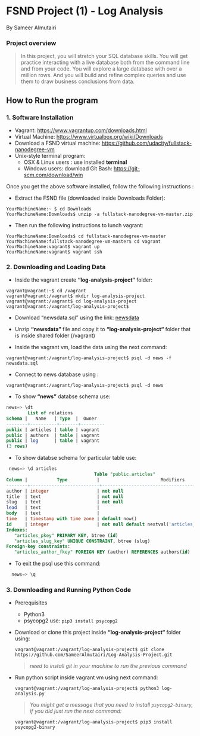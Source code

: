# FSND Project (1) - Log Analysis

By Sameer Almutairi

### Project overview
> In this project, you will stretch your SQL database skills. You will get practice interacting with a live database both from the command line and from your code. You will explore a large database with over a million rows. And you will build and refine complex queries and use them to draw business conclusions from data. 

## How to Run the program
### 1. Software Installation
* Vagrant: https://www.vagrantup.com/downloads.html
* Virtual Machine: https://www.virtualbox.org/wiki/Downloads
* Download a FSND virtual machine: https://github.com/udacity/fullstack-nanodegree-vm 
* Unix-style terminal program:
  * OSX & Linux users : use installed <b>terminal</b>
  * Windows users: download Git Bash: https://git-scm.com/download/win

Once you get the above software installed, follow the following instructions :

* Extract the FSND file (downloaded inside Downloads Folder):
```console
YourMachineName:~ $ cd Downloads
YourMachineName:Downloads$ unzip -a fullstack-nanodegree-vm-master.zip
```
* Then run the following instructions to lunch vagrant:
```console
YourMachineName:Downloads$ cd fullstack-nanodegree-vm-master
YourMachineName:fullstack-nanodegree-vm-master$ cd vagrant
YourMachineName:vagrant$ vagrant up
YourMachineName:vagrant$ vagrant ssh
```
### 2. Downloading and Loading Data
  * Inside the vagrant create <b>“log-analysis-project“</b> folder:
  ```console
  vagrant@vagrant:~$ cd /vagrant
  vagrant@vagrant:/vagrant$ mkdir log-analysis-project
  vagrant@vagrant:/vagrant$ cd log-analysis-project
  vagrant@vagrant:/vagrant/log-analysis-project$ 
  ```
  * Download “newsdata.sql” using the link: [newsdata](https://d17h27t6h515a5.cloudfront.net/topher/2016/August/57b5f748_newsdata/newsdata.zip) 
  
  * Unzip <b>“newsdata”</b> file and copy it to <b>“log-analysis-project“</b> folder that is inside shared folder (/vagrant)
  * Inside the vagrant vm, load the data using the next command:
  ```console
  vagrant@vagrant:/vagrant/log-analysis-project$ psql -d news -f newsdata.sql
  ```
  * Connect to news database using :
  ```console
  vagrant@vagrant:/vagrant/log-analysis-project$ psql -d news
  ```
  * To show <b>“news”</b> databse schema use:
  ```sql
  news=> \dt
          List of relations
 Schema |   Name   | Type  |  Owner  
--------+----------+-------+---------
 public | articles | table | vagrant
 public | authors  | table | vagrant
 public | log      | table | vagrant
(3 rows)
```
 * To show databse schema for particular table use:
 ```sql
  news=> \d articles
                                  Table "public.articles"
 Column |           Type           |                       Modifiers                       
--------+--------------------------+-------------------------------------------------------
 author | integer                  | not null
 title  | text                     | not null
 slug   | text                     | not null
 lead   | text                     | 
 body   | text                     | 
 time   | timestamp with time zone | default now()
 id     | integer                  | not null default nextval('articles_id_seq'::regclass)
Indexes:
    "articles_pkey" PRIMARY KEY, btree (id)
    "articles_slug_key" UNIQUE CONSTRAINT, btree (slug)
Foreign-key constraints:
    "articles_author_fkey" FOREIGN KEY (author) REFERENCES authors(id)
```
* To exit the psql use this command:
```sql
  news=> \q
```
### 3. Downloading and Running Python Code

  * Prerequisites
    - Python3
    - psycopg2 use:
      `pip3 install psycopg2`
  * Download or clone this project inside <b>“log-analysis-project“</b> folder using:
    ```console
    vagrant@vagrant:/vagrant/log-analysis-project$ git clone https://github.com/SameerAlmutairi/Log-Analysis-Project.git
    ```
     > _need to install git in your machine to run the previous command_
    
  * Run python script inside vagrant vm using next command:
    ```console
    vagrant@vagrant:/vagrant/log-analysis-project$ python3 log-analysis.py
    ```
     > _You might get a message that you need to install `psycopg2-binary`, if you did just run the next command:_
    
    ```console
    vagrant@vagrant:/vagrant/log-analysis-project$ pip3 install psycopg2-binary
    ```